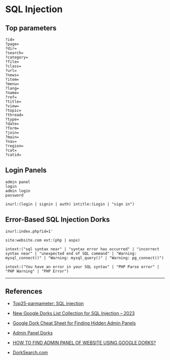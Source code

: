 # SQL Injection

## Top parameters

```
?id=
?page=
?dir=
?search=
?category=
?file=
?class=
?url=
?news=
?item=
?menu=
?lang=
?name=
?ref=
?title=
?view=
?topic=
?thread=
?type=
?date=
?form=
?join=
?main=
?nav=
?region=
?cat=
?catid=
```

## Login Panels

```
admin panel
login
admin login
password

inurl:(login | signin | auth) intitle:(Login | "sign in")
```

## Error-Based SQL Injection Dorks

```
inurl:index.php?id=1'

site:website.com ext:(php | aspx)

intext:("sql syntax near" | "syntax error has occurred" | "incorrect syntax near" | "unexpected end of SQL command" | "Warning: mysql_connect()" | "Warning: mysql_query()" | "Warning: pg_connect()")

intext:("You have an error in your SQL syntax" | "PHP Parse error" | "PHP Warning" | "PHP Error")
```

---
## References

- [Top25-parmameter: SQL injection](https://github.com/lutfumertceylan/top25-parameter/blob/master/SQLi-parameters.txt)

- [New Google Dorks List Collection for SQL Injection – 2023](https://gbhackers.com/latest-google-sql-dorks/)

- [Google Dork Cheat Sheet for Finding Hidden Admin Panels](https://medium.com/@cuncis/google-dork-cheat-sheet-for-finding-hidden-admin-panels-379e3414d486)

- [Admin Panel Dorks](https://github.com/cyberm0n/admin-panel-dorks)

- [HOW TO FIND ADMIN PANEL OF WEBSITE USING GOOGLE DORKS?](https://coolzgeeks.com/how-to-find-admin-panel-using-google-dorks/)

- [DorkSearch.com](https://dorksearch.com/)